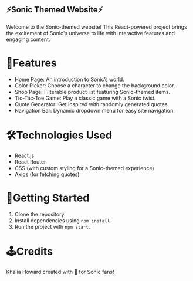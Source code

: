 ## ⚡Sonic Themed Website⚡
Welcome to the Sonic-themed website! This React-powered project brings the excitement of Sonic's universe to life with interactive features and engaging content.

# 🌟Features
- Home Page: An introduction to Sonic’s world.
- Color Picker: Choose a character to change the background color.
- Shop Page: Filterable product list featuring Sonic-themed items.
- Tic-Tac-Toe Game: Play a classic game with a Sonic twist.
- Quote Generator: Get inspired with randomly generated quotes.
- Navigation Bar: Dynamic dropdown menu for easy site navigation.

# 🛠️Technologies Used
- React.js
- React Router
- CSS (with custom styling for a Sonic-themed experience)
- Axios (for fetching quotes)

# 💨Getting Started
1. Clone the repository.
2. Install dependencies using `npm install.`
3. Run the project with `npm start.`

# 🕹️Credits
Khalia Howard created with 💙 for Sonic fans!


